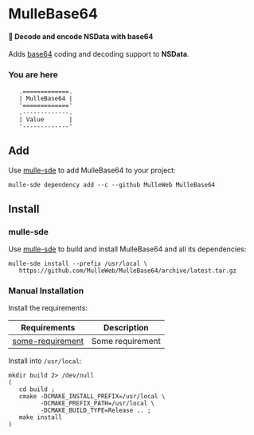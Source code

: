 # MulleBase64

#### 💬 Decode and encode NSData with base64

Adds [base64](https://en.wikipedia.org/wiki/Base64) coding and decoding support
to **NSData**.


### You are here

```
   .=============.
   | MulleBase64 |
   '============='
   .-------------.
   | Value       |
   '-------------'
```

## Add

Use [mulle-sde](//github.com/mulle-sde) to add MulleBase64 to your project:

``` console
mulle-sde dependency add --c --github MulleWeb MulleBase64
```

## Install

### mulle-sde

Use [mulle-sde](//github.com/mulle-sde) to build and install MulleBase64
and all its dependencies:

```
mulle-sde install --prefix /usr/local \
   https://github.com/MulleWeb/MulleBase64/archive/latest.tar.gz
```

### Manual Installation


Install the requirements:

Requirements                                      | Description
--------------------------------------------------|-----------------------
[some-requirement](//github.com/some/requirement) | Some requirement

Install into `/usr/local`:

```
mkdir build 2> /dev/null
(
   cd build ;
   cmake -DCMAKE_INSTALL_PREFIX=/usr/local \
         -DCMAKE_PREFIX_PATH=/usr/local \
         -DCMAKE_BUILD_TYPE=Release .. ;
   make install
)
```

